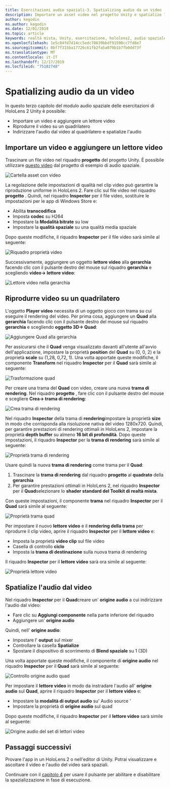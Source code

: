 ```yaml
---
title: Esercitazioni audio spaziali-3. Spatializing audio da un video
description: Importare un asset video nel progetto Unity e spatialize l'audio dal video.
author: kegodin
ms.author: kegodin
ms.date: 12/01/2019
ms.topic: article
keywords: realtà mista, Unity, esercitazione, hololens2, audio spaziale
ms.openlocfilehash: 1e5c84fd7d14cc5edc78839bbdf91590cc7fd8e7
ms.sourcegitcommit: 8bf7f315ba17726c61fb2fa5a079b1b7fb0dd73f
ms.translationtype: MT
ms.contentlocale: it-IT
ms.lasthandoff: 12/17/2019
ms.locfileid: "75182748"
---
```

# <a name="spatializing-audio-from-a-video"></a>Spatializing audio da un video
In questo terzo capitolo del modulo audio spaziale delle esercitazioni di HoloLens 2 Unity è possibile:
* Importare un video e aggiungere un lettore video
* Riprodurre il video su un quadrilatero
* Indirizzare l'audio dal video al quadrilatero e spatialize l'audio

## <a name="import-a-video-and-add-a-video-player"></a>Importare un video e aggiungere un lettore video

Trascinare un file video nel riquadro **progetto** del progetto Unity. È possibile utilizzare [questo video](https://github.com/microsoft/spatialaudio-unity/blob/develop/Samples/MicrosoftSpatializerSample/Assets/Microsoft%20HoloLens%20-%20Spatial%20Sound-PTPvx7mDon4.mp4?raw=true) dal progetto di esempio di audio spaziale.

![Cartella asset con video](images/spatial-audio/assets-folder-with-video.png)

La regolazione delle impostazioni di qualità nel clip video può garantire la riproduzione uniforme in HoloLens 2. Fare clic sul file video nel riquadro **progetto** . Quindi, nel riquadro **Inspector** per il file video, sostituire le impostazioni per le app di Windows Store e:
* Abilita **transcodifica**
* Imposta **codec** su H264
* Impostare la **Modalità bitrate** su low
* Impostare la **qualità spaziale** su una qualità media spaziale

Dopo queste modifiche, il riquadro **Inspector** per il file video sarà simile al seguente:

![Riquadro proprietà video](images/spatial-audio/video-property-pane.png)

Successivamente, aggiungere un oggetto **lettore video** alla **gerarchia** facendo clic con il pulsante destro del mouse sul riquadro **gerarchia** e scegliendo **video-> lettore video**:

![Lettore video nella gerarchia](images/spatial-audio/video-player-in-hierarchy.png)

## <a name="play-video-onto-a-quadrangle"></a>Riprodurre video su un quadrilatero
L'oggetto **Player video** necessita di un oggetto gioco con trama su cui eseguire il rendering del video. Per prima cosa, aggiungere un **Quad** alla **gerarchia** facendo clic con il pulsante destro del mouse sul riquadro **gerarchia** e scegliendo **oggetto 3D-> Quad**:

![Aggiungere Quad alla gerarchia](images/spatial-audio/add-quad-to-hierarchy.png)

Per assicurarsi che il **Quad** venga visualizzato davanti all'utente all'avvio dell'applicazione, impostare la proprietà **position** del **Quad** su (0, 0, 2) e la proprietà **scale** su (1,28, 0,72, 1). Una volta apportate queste modifiche, il componente **Transform** nel riquadro **Inspector** per il **Quad** sarà simile al seguente:

![Trasformazione quad](images/spatial-audio/quad-transform.png)

Per creare una trama del **Quad** con video, creare una nuova **trama di rendering**. Nel riquadro **progetto** , fare clic con il pulsante destro del mouse e scegliere **Crea-> trama di rendering**:

![Crea trama di rendering](images/spatial-audio/create-render-texture.png)

Nel riquadro **Inspector** della trama di **rendering**impostare la proprietà **size** in modo che corrisponda alla risoluzione nativa del video 1280x720. Quindi, per garantire prestazioni di rendering ottimali in HoloLens 2, impostare la proprietà **depth buffer** su almeno **16 bit di profondità**. Dopo queste impostazioni, il riquadro **Inspector** per la **trama di rendering** sarà simile al seguente:

![Proprietà trama di rendering](images/spatial-audio/render-texture-properties.png)

Usare quindi la nuova **trama di rendering** come trama per il **Quad**:
1. Trascinare la **trama di rendering** dal riquadro **progetto** al **quadrato** della **gerarchia**
2. Per garantire prestazioni ottimali in HoloLens 2, nel riquadro **Inspector** per il **Quad**selezionare lo **shader standard del Toolkit di realtà mista**.

Con queste impostazioni, il componente **trama** nel riquadro **Inspector** per il **Quad** sarà simile al seguente:

![Proprietà trama quad](images/spatial-audio/quad-texture-properties.png)

Per impostare il nuovo **lettore video** e il **rendering della trama** per riprodurre il clip video, aprire il riquadro **Inspector** per il **lettore video** e:
* Imposta la proprietà **video clip** sul file video
* Casella di controllo **ciclo**
* Imposta la **trama di destinazione** sulla nuova trama di rendering

Il riquadro **Inspector** per il **lettore video** sarà ora simile al seguente:

![Proprietà lettore video](images/spatial-audio/video-player-properties.png)

## <a name="spatialize-the-audio-from-the-video"></a>Spatialize l'audio dal video
Nel riquadro **Inspector** per il **Quad**creare un' **origine audio** a cui indirizzare l'audio dal video:
* Fare clic su **Aggiungi componente** nella parte inferiore del riquadro
* Aggiungere un' **origine audio**

Quindi, nell' **origine audio**:
* Impostare l' **output** sul mixer
* Controllare la casella **Spatialize**
* Spostare il dispositivo di scorrimento di **Blend spaziale** su 1 (3D)

Una volta apportate queste modifiche, il componente di **origine audio** nel riquadro **Inspector** per il **Quad** sarà simile al seguente:

![Controllo origine audio quad](images/spatial-audio/quad-audio-source-inspector.png)

Per impostare il **lettore video** in modo da instradare l'audio all' **origine audio** sul **Quad**, aprire il riquadro **Inspector** per il **lettore video** e:
* Impostare la **modalità di output audio** su' Audio source '
* Impostare la proprietà di **origine audio** sul quad

Dopo queste modifiche, il riquadro **Inspector** per il **lettore video** sarà simile al seguente:

![Origine audio del set di lettori video](images/spatial-audio/video-player-set-audio-source.png)

## <a name="next-steps"></a>Passaggi successivi
Provare l'app in un HoloLens 2 o nell'editor di Unity. Potrai visualizzare e ascoltare il video e l'audio del video sarà spaziali.

Continuare con il [capitolo 4](unity-spatial-audio-ch4.md) per usare il pulsante per abilitare e disabilitare la spazializzazione in fase di esecuzione.

